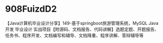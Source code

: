 # 908FuizdD2
【Java计算机毕业设计分享】149-基于springboot旅游管理系统，MySQL Java开发 毕业设计 实战项目【附源码、文档报告、代码讲解】选题定题、开题报告、任务书、程序开发、文档编写和辅导、文档降重、程序讲解、答辩辅导等
